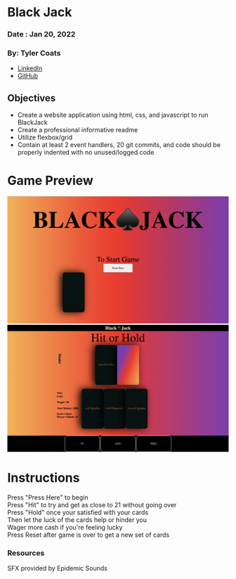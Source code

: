 # Black Jack

### Date : Jan 20, 2022


### By: Tyler Coats
- [LinkedIn](www.linkedin.com/in/tylerccoats)
- [GitHub](https://github.com/TylersCoffeeCode)

## Objectives
  - Create a website application using html, css, and javascript to run BlackJack
  - Create a professional informative readme
  - Utilize flexbox/grid
  - Contain at least 2 event handlers, 20 git commits, and code should be properly indented with no unused/logged code

# Game Preview
![titlePage](./titlePage.png)
![gamePreview](./gameImg.png)

# Instructions
Press "Press Here" to begin 
<br>Press "Hit" to try and get as close to 21 without going over
<br>Press "Hold" once your satisfied with your cards
<br>Then let the luck of the cards help or hinder you
<br>Wager more cash if you're feeling lucky
<br>Press Reset after game is over to get a new set of cards

### Resources
SFX provided by Epidemic Sounds
